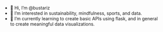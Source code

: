 - 👋 Hi, I’m @bustariz
- 👀 I’m interested in sustainability, mindfulness, sports, and data. 
- 🌱 I’m currently learning to create basic APIs using flask, and in general to create meaningful data visualizations.


<!---
bustariz/bustariz is a ✨ special ✨ repository because its `README.md` (this file) appears on your GitHub profile.
You can click the Preview link to take a look at your changes.
--->

